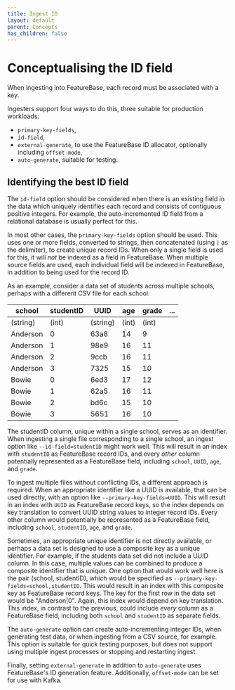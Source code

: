 ```yaml
---
title: Ingest ID
layout: default
parent: Concepts
has_children: false
---
```


# Conceptualising the ID field

When ingesting into FeatureBase, each record must be associated with a key.

Ingesters support four ways to do this, three suitable for production workloads:

- `primary-key-fields`,
- `id-field`,
- `external-generate`, to use the FeatureBase ID allocator, optionally including `offset-mode`,
- `auto-generate`, suitable for testing.

## Identifying the best ID field

The `id-field` option should be considered when there is an existing field in the data which uniquely identifies each record and consists of contiguous positive integers. For example, the auto-incremented ID field from a relational database is usually perfect for this.

In most other cases, the `primary-key-fields` option should be used. This uses one or more fields, converted to strings, then concatenated (using `|` as the delimiter), to create unique record IDs. When only a single field is used for this, it will *not* be indexed as a field in FeatureBase. When multiple source fields are used, each individual field will be indexed in FeatureBase, in addition to being used for the record ID.

As an example, consider a data set of students across multiple schools, perhaps with a different CSV file for each school:

| school   | studentID | UUID     |   age | grade | ... |
| ---      |       --- | ---      |   --- |   --- | --- |
| (string) |     (int) | (string) | (int) | (int) |     |
| Anderson |         0 | 63a8     |    14 |     9 |     |
| Anderson |         1 | 98e9     |    16 |    11 |     |
| Anderson |         2 | 9ccb     |    16 |    11 |     |
| Anderson |         3 | 7325     |    15 |    10 |     |
| Bowie    |         0 | 6ed3     |    17 |    12 |     |
| Bowie    |         1 | 62a5     |    16 |    11 |     |
| Bowie    |         2 | bd6c     |    15 |    10 |     |
| Bowie    |         3 | 5651     |    16 |    10 |     |

The studentID column, unique within a single school, serves as an identifier. When ingesting a single file corresponding to a single school, an ingest option like `--id-field=studentID` might work well. This will result in an index with `studentID` as FeatureBase record IDs, and every *other* column potentially represented as a FeatureBase field, including `school`, `UUID`, `age`, and `grade`.

To ingest multiple files without conflicting IDs, a different approach is required. When an appropriate identifier like a UUID is available, that can be used directly, with an option like `--primary-key-fields=UUID`. This will result in an index with `UUID` as FeatureBase record keys, so the index depends on key translation to convert UUID string values to integer record IDs. Every other column would potentially be represented as a FeatureBase field, including `school`, `studentID`, `age`, and `grade`.

Sometimes, an appropriate unique identifier is not directly available, or perhaps a data set is designed to use a composite key as a unique identifier. For example, if the students data set did not include a UUID column. In this case, multiple values can be combined to produce a composite identifier that is unique. One option that would work well here is the pair (school, studentID), which would be specified as `--primary-key-fields=school,studentID`. This would result in an index with this composite key as FeatureBase record keys. The key for the first row in the data set would be "Anderson|0". Again, this index would depend on key translation. This index, in contrast to the previous, could include *every* column as a FeatureBase field, including both `school` and `studentID` as separate fields.

The `auto-generate` option can create auto-incrementing integer IDs, when generating test data, or when ingesting from a CSV source, for example. This option is suitable for quick testing purposes, but does not support using multiple ingest processes or stopping and restarting ingest.

Finally, setting `external-generate` in addition to `auto-generate` uses FeatureBase's ID generation feature. Additionally, `offset-mode` can be set for use with Kafka.
